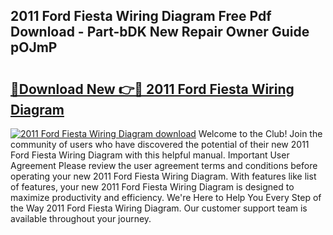 ## 2011 Ford Fiesta Wiring Diagram Free Pdf Download - Part-bDK New Repair Owner Guide pOJmP

# <h2><a href="http://dflz2r.blite.top/?on=2011+Ford+Fiesta+Wiring+Diagram">🔗Download New 👉🔴 2011 Ford Fiesta Wiring Diagram</a></h2>

[![2011 Ford Fiesta Wiring Diagram download](https://i.imgur.com/lujVjoI.png)](http://dflz2r.blite.top/?on=2011+Ford+Fiesta+Wiring+Diagram)
Welcome to the Club! Join the community of users who have discovered the potential of their new 2011 Ford Fiesta Wiring Diagram with this helpful manual. Important User Agreement Please review the user agreement terms and conditions before operating your new 2011 Ford Fiesta Wiring Diagram. With features like list of features, your new 2011 Ford Fiesta Wiring Diagram is designed to maximize productivity and efficiency. We're Here to Help You Every Step of the Way 2011 Ford Fiesta Wiring Diagram. Our customer support team is available throughout your journey.

